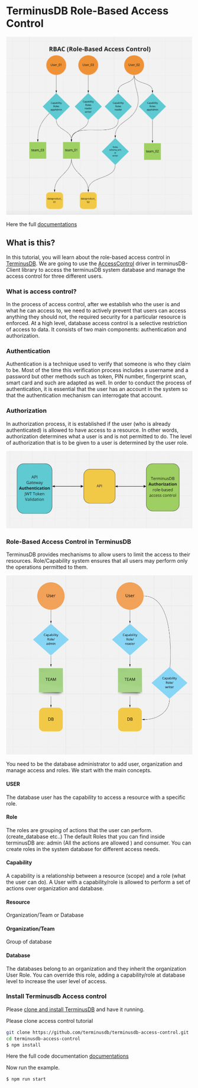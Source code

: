 # TerminusDB Role-Based Access Control

![Access Control](./image/accesscontrol__01.png)

Here the full [documentations](https://terminusdb.github.io/terminusdb-access-control/#/) 

## What is this?

In this tutorial, you will learn about the role-based access control in [TerminusDB](https://terminusdb.com). 
We are going to use the [AccessControl](https://terminusdb.com/docs/index/terminusx-db/reference-guides/javascript-client-reference/accesscontrol) driver in terminusDB-Client library to access the terminusDB system database and manage the access control for three different users. 

### What is access control?
In the process of access control, after we establish who the user is and what he can access to, we need to actively prevent that users can access anything they should not, the required security for a particular resource is enforced. At a high level, database access control is a selective restriction of access to data. It consists of two main components: authentication and authorization.

### Authentication
Authentication is a technique used to verify that someone is who they claim to be. Most of the time this verification process includes a username and a password but other methods such as token, PIN number, fingerprint scan, smart card and such are adapted as well. In order to conduct the process of authentication, it is essential that the user has an account in the system so that the authentication mechanism can interrogate that account.

### Authorization
In authorization process, it is established if the user (who is already authenticated) is allowed to have access to a resource. In other words, authorization determines what a user is and is not permitted to do. The level of authorization that is to be given to a user is determined by the user role. 

![Access Control](./image/accesscontrol__02.png)

### Role-Based Access Control in TerminusDB
TerminusDB provides mechanisms to allow users to limit the access to their resources. Role/Capability system ensures that all users may perform only the operations permitted to them.

![Access Control](./image/accesscontrol__03.png)

You need to be the database administrator to add user, organization and manage access and roles.
We start with the main concepts.

#### USER 
The database user has the capability to access a resource with a specific role.

#### Role
The roles are grouping of actions that the user can perform. (create_database etc..)
The default Roles that you can find inside terminusDB are: admin (All the actions are allowed ) and consumer.
You can create roles in the system database for different access needs. 

#### Capability
A capability is a relationship between a resource (scope) and a role (what the user can do).
A User with a capability/role is allowed to perform a set of actions over organization and database.

#### Resource
Organization/Team or Database

#### Organization/Team
Group of database

#### Database 
The databases belong to an organization and they inherit the organization User Role.
You can override this role, adding a capability/role at database level to increase the user level of access.


### Install Terminusdb  Access control

Please [clone and install TerminusDB](https://github.com/terminusdb/terminusdb-bootstrap) and have it
running.

Please clone access control tutorial

```bash
git clone https://github.com/terminusdb/terminusdb-access-control.git
cd terminusdb-access-control
$ npm install

```
Here the full code documentation [documentations](https://terminusdb.github.io/terminusdb-access-control/#/) 

Now run the example.

```bash
$ npm run start
```
